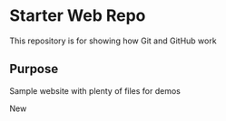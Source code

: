 # Starter Web Repo

This repository is for showing how Git and GitHub work

## Purpose

Sample website with plenty of files for demos

New
